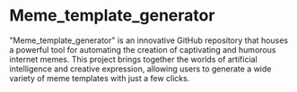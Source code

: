# Meme_template_generator
 "Meme_template_generator" is an innovative GitHub repository that houses a powerful tool for automating the creation of captivating and humorous internet memes. This project brings together the worlds of artificial intelligence and creative expression, allowing users to generate a wide variety of meme templates with just a few clicks.
